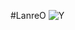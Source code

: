 #LanreO
<picture>
 <source media="(prefers-color-scheme: dark)" srcset="assets/lanre-gh-banner.png">
 <source media="(prefers-color-scheme: light)" srcset="https://lanreo.github.io/assets/lanre-gh-banner-dark.png">
 <img alt="Y" src="https://lanreo.github.io/assets/lanre-gh-banner.png">
</picture>

<!--
**Lanreo/lanreo** is a ✨ _special_ ✨ repository because its `README.md` (this file) appears on your GitHub profile.

Here are some ideas to get you started:

- 🔭 I’m currently working on ...
- 🌱 I’m currently learning ...
- 👯 I’m looking to collaborate on ...
- 🤔 I’m looking for help with ...
- 💬 Ask me about ...
- 📫 How to reach me: ...
- 😄 Pronouns: ...
- ⚡ Fun fact: ...
-->
